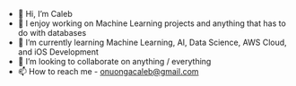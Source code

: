 - 👋 Hi, I’m Caleb
- 👀 I enjoy working on Machine Learning projects and anything that has to do with databases
- 🌱 I’m currently learning Machine Learning, AI, Data Science, AWS Cloud, and iOS Development
- 💜 I’m looking to collaborate on anything / everything
- 📫 How to reach me - onuongacaleb@gmail.com

<!---
cjonuonga/cjonuonga is a ✨ special ✨ repository because its `README.md` (this file) appears on your GitHub profile.
You can click the Preview link to take a look at your changes.
--->
